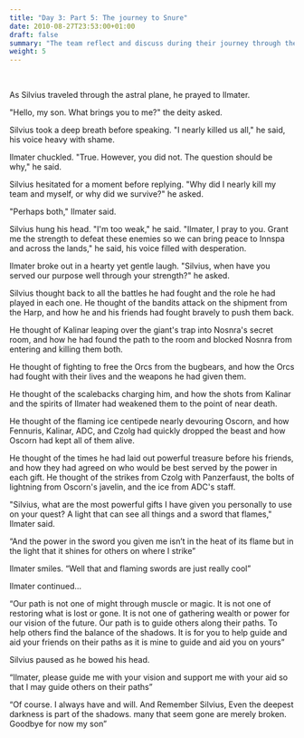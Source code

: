 ```yaml
---
title: "Day 3: Part 5: The journey to Snure"
date: 2010-08-27T23:53:00+01:00
draft: false
summary: "The team reflect and discuss during their journey through the astral plane to seek Snure"
weight: 5
---
```

<br>

As Silvius traveled through the astral plane, he prayed to Ilmater. 

"Hello, my son. What brings you to me?" the deity asked.

Silvius took a deep breath before speaking. "I nearly killed us all," he said, his voice heavy with shame.

Ilmater chuckled. "True. However, you did not. The question should be why," he said.

Silvius hesitated for a moment before replying. "Why did I nearly kill my team and myself, or why did we survive?" he asked.

"Perhaps both," Ilmater said.

Silvius hung his head. "I'm too weak," he said. "Ilmater, I pray to you. Grant me the strength to defeat these enemies so we can bring peace to Innspa and across the lands," he said, his voice filled with desperation.

Ilmater broke out in a hearty yet gentle laugh. "Silvius, when have you served our purpose well through your strength?" he asked.

Silvius thought back to all the battles he had fought and the role he had played in each one. He thought of the bandits attack on the shipment from the Harp, and how he and his friends had fought bravely to push them back. 

He thought of Kalinar leaping over the giant's trap into Nosnra's secret room, and how he had found the path to the room and blocked Nosnra from entering and killing them both.

He thought of fighting to free the Orcs from the bugbears, and how the Orcs had fought with their lives and the weapons he had given them. 

He thought of the scalebacks charging him, and how the shots from Kalinar and the spirits of Ilmater had weakened them to the point of near death. 

He thought of the flaming ice centipede nearly devouring Oscorn, and how Fennuris, Kalinar, ADC, and Czolg had quickly dropped the beast and how Oscorn had kept all of them alive.

He thought of the times he had laid out powerful treasure before his friends, and how they had agreed on who would be best served by the power in each gift. He thought of the strikes from Czolg with Panzerfaust, the bolts of lightning from Oscorn's javelin, and the ice from ADC's staff.

"Silvius, what are the most powerful gifts I have given you personally to use on your quest? A light that can see all things and a sword that flames," Ilmater said.

“And the power in the sword you given me isn’t in the heat of its flame but in the light that it shines for others on where I strike”

Ilmater smiles. “Well that and flaming swords are just really cool” 

Ilmater continued…

“Our path is not one of might through muscle or magic. It is not one of restoring what is lost or gone. It is not one of gathering wealth or power for our vision of the future. Our path is to guide others along their paths. To help others find the balance of the shadows. It is for you to help guide and aid your friends on their paths as it is mine to guide and aid you on yours”

Silvius paused as he bowed his head. 

“Ilmater, please guide me with your vision and support me with your aid so that I may guide others on their paths”

“Of course. I always have and will. And Remember Silvius, Even the deepest darkness is part of the shadows. many that seem gone are merely broken. Goodbye for now my son”


